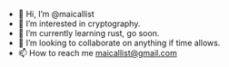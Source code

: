 - 👋 Hi, I’m @maicallist
- 👀 I’m interested in cryptography.
- 🌱 I’m currently learning rust, go soon.
- 💞️ I’m looking to collaborate on anything if time allows.
- 📫 How to reach me maicallist@gmail.com

<!---
maicallist/maicallist is a ✨ special ✨ repository because its `README.md` (this file) appears on your GitHub profile.
You can click the Preview link to take a look at your changes.
--->
